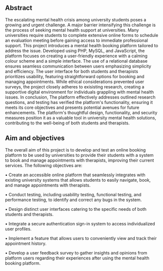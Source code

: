 ## Abstract

The escalating mental health crisis among university students poses a growing and urgent challenge. A major barrier intensifying this challenge is the process of seeking mental health support at universities. Many universities require students to complete extensive online forms to schedule an evaluation meeting before gaining access to immediate professional support. This project introduces a mental health booking platform tailored to address the issue. Developed using PHP, MySQL, and JavaScript, the platform focuses on creating a user-friendly experience with a calming colour scheme and a simple interface. The use of a relational database ensures seamless communication between users emphasizing simplicity and efficiency. The user interface for both students and therapists prioritizes usability, featuring straightforward options for booking and managing appointments. While ethical considerations prevented user surveys, the project closely adheres to exisisting research, creating a supportive digital environment for individuals grappling with mental health issues. In conclusion, The platform effectively addresses outlined research questions, and testing has verified the platform's functionality, ensuring it meets its core objectives and presents potential avenues for future enhancements. The platform's thoughtful design, functionality, and security measures position it as a valuable tool in university mental health solutions, contributing to the well-being of both students and therapists.

## Aim and objectives 

The overall aim of this project is to develop and test an online booking platform to be used by universities to provide their students with a system to book and manage appointments with therapists, improving their current services. The following objectives are:

•	Create an accessible online platform that seamlessly integrates with existing university systems that allows students to easily navigate, book, and manage appointments with therapists.

•	Conduct testing, including usability testing, functional testing, and performance testing, to identify and correct any bugs in the system.

•	Design distinct user interfaces catering to the specific needs of both students and therapists.

•	Integrate a secure authentication sign-in system to access individualized user profiles.

•	Implement a feature that allows users to conveniently view and track their appointment history.

•	Develop a user feedback survey to gather insights and opinions from platform users regarding their experiences after using the mental health booking platform.


